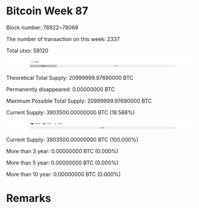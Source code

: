 # Bitcoin Week 87

Block number: 76922~78069

The number of transaction on this week: 2337

Total utxo: 59120

![](../images/mined_week87.png)

Theoretical Total Supply: 20999999.97690000 BTC

Permanently disappeared: 0.00000000 BTC

Maximum Possible Total Supply: 20999999.97690000 BTC

Current Supply: 3903500.00000000 BTC (18.588%)

![](../images/year_week87.png)


Current Supply: 3903500.00000000 BTC (100.000%)

More than 3 year: 0.00000000 BTC (0.000%)

More than 5 year: 0.00000000 BTC (0.000%)

More than 10 year: 0.00000000 BTC (0.000%)

# Remarks

